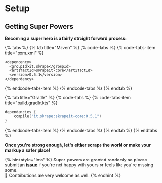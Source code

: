 # Setup

## Getting Super Powers

**Becoming a super hero is a fairly straight forward process:**

{% tabs %}
{% tab title="Maven" %}
{% code-tabs %}
{% code-tabs-item title="pom.xml" %}
```markup
<dependency>
  <groupId>it.skrape</groupId>
  <artifactId>skrapeit-core</artifactId>
  <version>0.5.1</version>
</dependency>
```
{% endcode-tabs-item %}
{% endcode-tabs %}
{% endtab %}

{% tab title="Gradle" %}
{% code-tabs %}
{% code-tabs-item title="build.gradle.kts" %}
```kotlin
dependencies {
    compile("it.skrape:skrapeit-core:0.5.1")
}
```
{% endcode-tabs-item %}
{% endcode-tabs %}
{% endtab %}
{% endtabs %}

**Once you're strong enough, let's either scrape the world or make your markup a safer place!**

{% hint style="info" %}
Super-powers are granted randomly so please submit an [**issue**](https://github.com/skrapeit/skrape.it/issues) if you're not happy with yours or feels like you're missing some.   
🤝 Contributions are very welcome as well.
{% endhint %}

